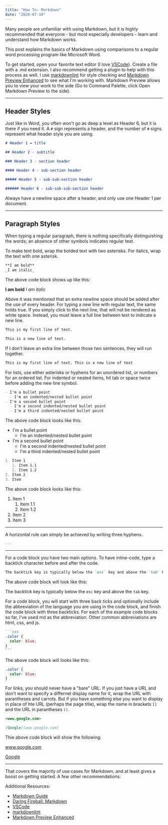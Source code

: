 ```yaml
---
title: "How To: Markdown"
date: "2020-07-19"
---
```


Many people are unfamiliar with using Markdown, but it is highly recommended that everyone - but most especially developers - learn and understand how Markdown works.

This post explains the basics of Markdown using comparisons to a regular word processing program like Microsoft Word.

To get started, open your favorite text editor (I love [VSCode](https://code.visualstudio.com/)). Create a file with a .md extension. I also recommend getting a plugin to help with this process as well. I use [markdownlint](https://marketplace.visualstudio.com/items?itemName=DavidAnson.vscode-markdownlint) for style checking and [Markdown Preview Enhanced](https://marketplace.visualstudio.com/items?itemName=shd101wyy.markdown-preview-enhanced) to see what I'm working with. Markdown Preview allows you to view your work to the side (Go to Command Palette, click Open Markdown Preview to the side).

---

## Header Styles

Just like in Word, you often won't go as deep a level as Header 6, but it is there if you need it. A `#` sign represents a header, and the number of `#` signs represent what header style you are using.

```md
# Header 1 = title

## Header 2 - subtitle

### Header 3 - section header

#### Header 4 - sub-section header

##### Header 5 - sub-sub-section header

###### Header 6 - sub-sub-sub-section header
```

Always have a newline space after a header, and only use one Header 1 per document.

---

## Paragraph Styles

When typing a regular paragraph, there is nothing specifically distinguishing the words; an absence of other symbols indicates regular text.

To make text bold, wrap the bolded text with two asterisks. For italics, wrap the text with one asterisk.

```md
**I am bold**
_I am italic_
```

The above code block shows up like this:

**I am bold**
_I am italic_

Above it was mentioned that an extra newline space should be added after the use of every header. For typing a new line with regular text, the same holds true. If you simply click to the next line, that will not be rendered as white space. Instead, you must leave a full line between text to indicate a new line.

```md
This is my first line of text.

This is a new line of text.
```

If I don't leave an extra line between those two sentences, they will run together.

```md
This is my first line of text. This is a new line of text
```

For lists, use either asterisks or hyphens for an unordered list, or numbers for an ordered list. For indented or nested items, hit tab or space twice before adding the new line symbol.

```md
- I'm a bullet point
  - I'm an indented/nested bullet point
- I'm a second bullet point
  - I'm a second indented/nested bullet point
  - I'm a third indented/nested bullet point
```

The above code block looks like this:

- I'm a bullet point
  - I'm an indented/nested bullet point
- I'm a second bullet point
  - I'm a second indented/nested bullet point
  - I'm a third indented/nested bullet point

```md
1. Item 1
   1. Item 1.1
   2. Item 1.2
2. Item 2
3. Item
```

The above code block looks like this:

1. Item 1
   1. Item 1.1
   2. Item 1.2
2. Item 2
3. Item 3

---

A horizontal rule can simply be achieved by writing three hyphens.

```md
---
```

---

For a code block you have two main options. To have inline-code, type a backtick character before and after the code.

```md
The backtick key is typically below the `esc` key and above the `tab` key.
```

The above code block will look like this:

The backtick key is typically below the `esc` key and above the `tab` key.

For a code block, you will start with three back ticks and optionally include the abbreviation of the language you are using in the code block, and finish the code block with three backticks. For each of the example code blocks so far, I've used md as the abbreviation. Other common abbreviations are html, css, and js.

````md
```css
.color {
  color: blue;
}
```
````

The above code block will looks like this:

```css
.color {
  color: blue;
}
```

For links, you should never have a "bare" URL. If you just have a URL and don't want to specify a differnet display name for it, wrap the URL with parantheses and carrots. But if you have something else you want to display in place of hte URL (perhaps the page title), wrap the name in brackets `[]` and the URL in parantheses `()`.

```md
<www.google.com>

[Google](www.google.com)
```

Thie above code block will show the following:

www.google.com

[Google](www.google.com)

---

That covers the majority of use cases for Markdown, and at least gives a boost on getting started. A few other recommendations:

Additional Resources:

- [Markdown Guide](https://www.markdownguide.org/basic-syntax/)
- [Daring Fireball: Markdown](https://daringfireball.net/projects/markdown/)
- [VSCode](https://code.visualstudio.com/)
- [markdownlint](https://marketplace.visualstudio.com/items?itemName=DavidAnson.vscode-markdownlint)
- [Markdown Preview Enhanced](https://marketplace.visualstudio.com/items?itemName=shd101wyy.markdown-preview-enhanced)

